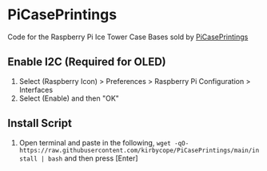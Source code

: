 # PiCasePrintings
Code for the Raspberry Pi Ice Tower Case Bases sold by [PiCasePrintings](https://www.etsy.com/shop/PiCasePrintings)

## Enable I2C (Required for OLED)
1. Select (Raspberry Icon) > Preferences > Raspberry Pi Configuration > Interfaces
1. Select (Enable) and then "OK"

## Install Script
1. Open terminal and paste in the following, `wget -qO- https://raw.githubusercontent.com/kirbycope/PiCasePrintings/main/install | bash` and then press [Enter]

